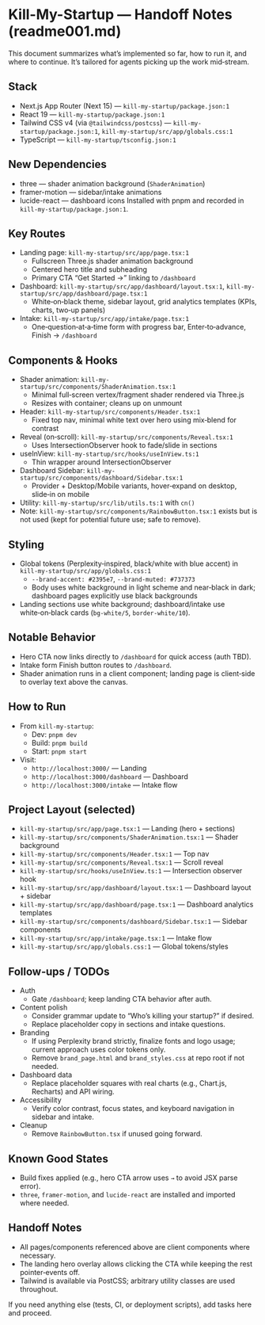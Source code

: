 # Kill-My-Startup — Handoff Notes (readme001.md)

This document summarizes what’s implemented so far, how to run it, and where to continue. It’s tailored for agents picking up the work mid‑stream.

## Stack
- Next.js App Router (Next 15) — `kill-my-startup/package.json:1`
- React 19 — `kill-my-startup/package.json:1`
- Tailwind CSS v4 (via `@tailwindcss/postcss`) — `kill-my-startup/package.json:1`, `kill-my-startup/src/app/globals.css:1`
- TypeScript — `kill-my-startup/tsconfig.json:1`

## New Dependencies
- three — shader animation background (`ShaderAnimation`)
- framer-motion — sidebar/intake animations
- lucide-react — dashboard icons
Installed with pnpm and recorded in `kill-my-startup/package.json:1`.

## Key Routes
- Landing page: `kill-my-startup/src/app/page.tsx:1`
  - Fullscreen Three.js shader animation background
  - Centered hero title and subheading
  - Primary CTA “Get Started →” linking to `/dashboard`
- Dashboard: `kill-my-startup/src/app/dashboard/layout.tsx:1`, `kill-my-startup/src/app/dashboard/page.tsx:1`
  - White‑on‑black theme, sidebar layout, grid analytics templates (KPIs, charts, two‑up panels)
- Intake: `kill-my-startup/src/app/intake/page.tsx:1`
  - One‑question‑at‑a‑time form with progress bar, Enter‑to‑advance, Finish → `/dashboard`

## Components & Hooks
- Shader animation: `kill-my-startup/src/components/ShaderAnimation.tsx:1`
  - Minimal full‑screen vertex/fragment shader rendered via Three.js
  - Resizes with container; cleans up on unmount
- Header: `kill-my-startup/src/components/Header.tsx:1`
  - Fixed top nav, minimal white text over hero using mix‑blend for contrast
- Reveal (on‑scroll): `kill-my-startup/src/components/Reveal.tsx:1`
  - Uses IntersectionObserver hook to fade/slide in sections
- useInView: `kill-my-startup/src/hooks/useInView.ts:1`
  - Thin wrapper around IntersectionObserver
- Dashboard Sidebar: `kill-my-startup/src/components/dashboard/Sidebar.tsx:1`
  - Provider + Desktop/Mobile variants, hover‑expand on desktop, slide‑in on mobile
- Utility: `kill-my-startup/src/lib/utils.ts:1` with `cn()`
- Note: `kill-my-startup/src/components/RainbowButton.tsx:1` exists but is not used (kept for potential future use; safe to remove).

## Styling
- Global tokens (Perplexity‑inspired, black/white with blue accent) in `kill-my-startup/src/app/globals.css:1`
  - `--brand-accent: #2395e7`, `--brand-muted: #737373`
  - Body uses white background in light scheme and near‑black in dark; dashboard pages explicitly use black backgrounds
- Landing sections use white background; dashboard/intake use white‑on‑black cards (`bg-white/5`, `border-white/10`).

## Notable Behavior
- Hero CTA now links directly to `/dashboard` for quick access (auth TBD).
- Intake form Finish button routes to `/dashboard`.
- Shader animation runs in a client component; landing page is client‑side to overlay text above the canvas.

## How to Run
- From `kill-my-startup`:
  - Dev: `pnpm dev`
  - Build: `pnpm build`
  - Start: `pnpm start`
- Visit:
  - `http://localhost:3000/` — Landing
  - `http://localhost:3000/dashboard` — Dashboard
  - `http://localhost:3000/intake` — Intake flow

## Project Layout (selected)
- `kill-my-startup/src/app/page.tsx:1` — Landing (hero + sections)
- `kill-my-startup/src/components/ShaderAnimation.tsx:1` — Shader background
- `kill-my-startup/src/components/Header.tsx:1` — Top nav
- `kill-my-startup/src/components/Reveal.tsx:1` — Scroll reveal
- `kill-my-startup/src/hooks/useInView.ts:1` — Intersection observer hook
- `kill-my-startup/src/app/dashboard/layout.tsx:1` — Dashboard layout + sidebar
- `kill-my-startup/src/app/dashboard/page.tsx:1` — Dashboard analytics templates
- `kill-my-startup/src/components/dashboard/Sidebar.tsx:1` — Sidebar components
- `kill-my-startup/src/app/intake/page.tsx:1` — Intake flow
- `kill-my-startup/src/app/globals.css:1` — Global tokens/styles

## Follow‑ups / TODOs
- Auth
  - Gate `/dashboard`; keep landing CTA behavior after auth.
- Content polish
  - Consider grammar update to “Who’s killing your startup?” if desired.
  - Replace placeholder copy in sections and intake questions.
- Branding
  - If using Perplexity brand strictly, finalize fonts and logo usage; current approach uses color tokens only.
  - Remove `brand_page.html` and `brand_styles.css` at repo root if not needed.
- Dashboard data
  - Replace placeholder squares with real charts (e.g., Chart.js, Recharts) and API wiring.
- Accessibility
  - Verify color contrast, focus states, and keyboard navigation in sidebar and intake.
- Cleanup
  - Remove `RainbowButton.tsx` if unused going forward.

## Known Good States
- Build fixes applied (e.g., hero CTA arrow uses `→` to avoid JSX parse error).
- `three`, `framer-motion`, and `lucide-react` are installed and imported where needed.

## Handoff Notes
- All pages/components referenced above are client components where necessary.
- The landing hero overlay allows clicking the CTA while keeping the rest pointer‑events off.
- Tailwind is available via PostCSS; arbitrary utility classes are used throughout.

If you need anything else (tests, CI, or deployment scripts), add tasks here and proceed.
